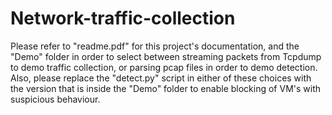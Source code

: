 # Network-traffic-collection

Please refer to "readme.pdf" for this project's documentation, and the "Demo" folder in order to select between streaming packets from Tcpdump to demo traffic collection, or parsing pcap files in order to demo detection. Also, please replace the "detect.py" script in either of these choices with the version that is inside the "Demo" folder to enable blocking of VM's with suspicious behaviour.
